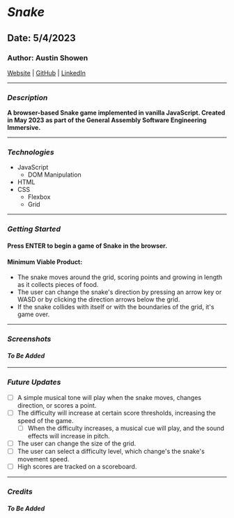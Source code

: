 # **_Snake_**

## Date: 5/4/2023

### Author: Austin Showen

[Website](#) | [GitHub](github.com/austin-showen) | [LinkedIn](#)

---

### **_Description_**

**A browser-based Snake game implemented in vanilla JavaScript. Created in May 2023 as part of the General Assembly Software Engineering Immersive.**

---

### **_Technologies_**

- JavaScript
  - DOM Manipulation
- HTML
- CSS
  - Flexbox
  - Grid

---

### **_Getting Started_**

#### Press ENTER to begin a game of Snake in the browser.

#### Minimum Viable Product:

- The snake moves around the grid, scoring points and growing in length as it collects pieces of food.
- The user can change the snake's direction by pressing an arrow key or WASD or by clicking the direction arrows below the grid.
- If the snake collides with itself or with the boundaries of the grid, it's game over.

---

### **_Screenshots_**

#### _To Be Added_

---

### **_Future Updates_**

- [ ] A simple musical tone will play when the snake moves, changes direction, or scores a point.
- [ ] The difficulty will increase at certain score thresholds, increasing the speed of the game.
  - [ ] When the difficulty increases, a musical cue will play, and the sound effects will increase in pitch.
- [ ] The user can change the size of the grid.
- [ ] The user can select a difficulty level, which change's the snake's movement speed.
- [ ] High scores are tracked on a scoreboard.

---

### **_Credits_**

##### _To Be Added_
